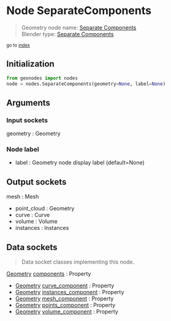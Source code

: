 
# Node SeparateComponents

> Geometry node name: [Separate Components](https://docs.blender.org/manual/en/latest/modeling/geometry_nodes/material/separate_components.html)<br>
  Blender type: [Separate Components](https://docs.blender.org/api/current/bpy.types.GeometryNodeSeparateComponents.html)
  
<sub>go to [index](/docs/index.md)</sub>

## Initialization

```python
from geonodes import nodes
node = nodes.SeparateComponents(geometry=None, label=None)
```



## Arguments


### Input sockets

geometry : Geometry

### Node label

- label : Geometry node display label (default=None)

## Output sockets

mesh : Mesh
- point_cloud : Geometry
- curve : Curve
- volume : Volume
- instances : Instances

## Data sockets

> Data socket classes implementing this node.
  
[Geometry](/docs/sockets/Geometry.md) [components](/docs/sockets/Geometry.md#components) : Property
- [Geometry](/docs/sockets/Geometry.md) [curve_component](/docs/sockets/Geometry.md#curve_component) : Property
- [Geometry](/docs/sockets/Geometry.md) [instances_component](/docs/sockets/Geometry.md#instances_component) : Property
- [Geometry](/docs/sockets/Geometry.md) [mesh_component](/docs/sockets/Geometry.md#mesh_component) : Property
- [Geometry](/docs/sockets/Geometry.md) [points_component](/docs/sockets/Geometry.md#points_component) : Property
- [Geometry](/docs/sockets/Geometry.md) [volume_component](/docs/sockets/Geometry.md#volume_component) : Property
  
